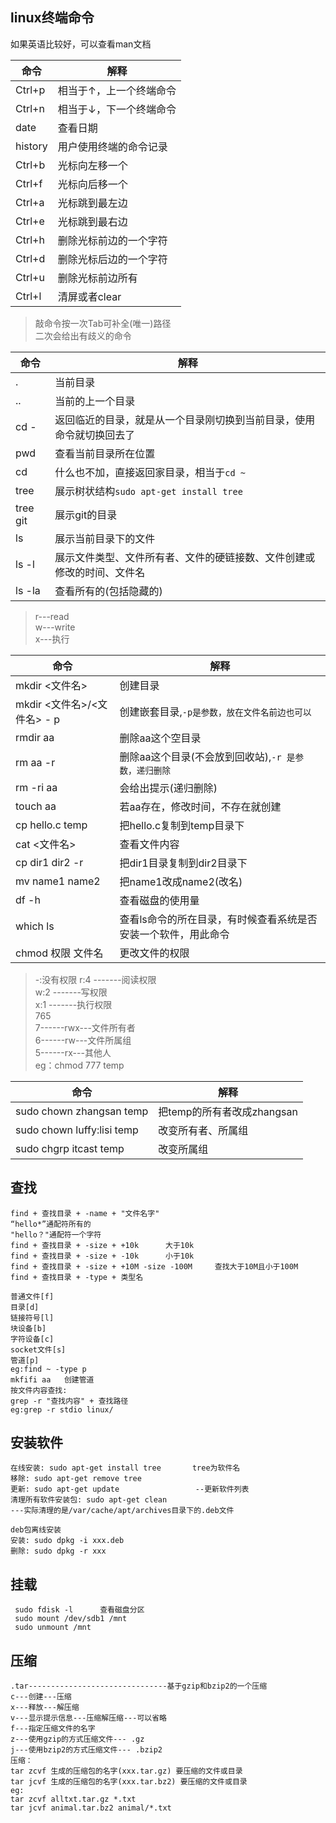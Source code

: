 ## linux终端命令

如果英语比较好，可以查看man文档  

|命令|解释|
|------|-----|
|Ctrl+p|相当于↑，上一个终端命令|
|Ctrl+n|相当于↓，下一个终端命令|
|date|查看日期|
|history|用户使用终端的命令记录|
|Ctrl+b|光标向左移一个|
|Ctrl+f|光标向后移一个|
|Ctrl+a|光标跳到最左边|
|Ctrl+e|光标跳到最右边|
|Ctrl+h|删除光标前边的一个字符|
|Ctrl+d|删除光标后边的一个字符|
|Ctrl+u|删除光标前边所有|
|Ctrl+l|清屏或者clear|    


>敲命令按一次Tab可补全(唯一)路径  
二次会给出有歧义的命令  

|命令|解释|
|-------|-----|
|.|当前目录|
|..|当前的上一个目录|
|cd -|返回临近的目录，就是从一个目录刚切换到当前目录，使用命令就切换回去了|
|pwd|查看当前目录所在位置|
|cd|什么也不加，直接返回家目录，相当于`cd ~`|
|tree|展示树状结构`sudo apt-get install tree`|
|tree git|展示git的目录|
|ls|展示当前目录下的文件|
|ls -l|展示文件类型、文件所有者、文件的硬链接数、文件创建或修改的时间、文件名|
|ls -la|查看所有的(包括隐藏的)|   

> r---read  
  w---write  
  x---执行  
  
|命令|解释|
|------|-----| 
|mkdir <文件名>|创建目录|
|mkdir <文件名>/<文件名> - p|创建嵌套目录,`-p是参数，放在文件名前边也可以`|
|rmdir aa|删除aa这个空目录|
|rm aa -r|删除aa这个目录(不会放到回收站),`-r 是参数，递归删除`|
|rm -ri aa|会给出提示(递归删除)|
|touch aa|若aa存在，修改时间，不存在就创建|
|cp hello.c temp|把hello.c复制到temp目录下|
|cat <文件名>|查看文件内容|
|cp dir1 dir2 -r|把dir1目录复制到dir2目录下|
|mv name1 name2|把name1改成name2(改名)|
|df -h|查看磁盘的使用量|
|which ls|查看ls命令的所在目录，有时候查看系统是否安装一个软件，用此命令|
|chmod 权限 文件名|更改文件的权限|  

> -:没有权限
  r:4    -------阅读权限  
  w:2    -------写权限  
  x:1    -------执行权限  
  765  
  7------rwx---文件所有者  
  6------rw---文件所属组  
  5------rx---其他人  
  eg：chmod 777 temp  
 
|命令|解释|
|------|-----|
|sudo chown zhangsan temp|把temp的所有者改成zhangsan|
|sudo chown luffy:lisi temp|改变所有者、所属组|
|sudo chgrp itcast temp|改变所属组|

## 查找

    find + 查找目录 + -name + "文件名字"
    “hello*”通配符所有的
    "hello？"通配符一个字符
    find + 查找目录 + -size + +10k      大于10k
    find + 查找目录 + -size + -10k      小于10k
    find + 查找目录 + -size + +10M -size -100M     查找大于10M且小于100M
    find + 查找目录 + -type + 类型名
    
    普通文件[f]
    目录[d]
    链接符号[l]
    块设备[b]
    字符设备[c]
    socket文件[s]
    管道[p]
    eg:find ~ -type p
    mkfifi aa   创建管道  
    按文件内容查找:
    grep -r "查找内容" + 查找路径
    eg:grep -r stdio linux/
    
    
## 安装软件

    在线安装: sudo apt-get install tree       tree为软件名  
    移除: sudo apt-get remove tree  
    更新: sudo apt-get update                 --更新软件列表 
    清理所有软件安装包: sudo apt-get clean  
    ---实际清理的是/var/cache/apt/archives目录下的.deb文件  
    
    deb包离线安装  
    安装: sudo dpkg -i xxx.deb  
    删除: sudo dpkg -r xxx  
    
## 挂载  

     sudo fdisk -l      查看磁盘分区  
     sudo mount /dev/sdb1 /mnt  
     sudo unmount /mnt  

## 压缩  

    .tar-------------------------------基于gzip和bzip2的一个压缩  
    c---创建---压缩  
    x---释放---解压缩  
    v---显示提示信息---压缩解压缩---可以省略  
    f---指定压缩文件的名字  
    z---使用gzip的方式压缩文件--- .gz  
    j---使用bzip2的方式压缩文件--- .bzip2  
    压缩：  
    tar zcvf 生成的压缩包的名字(xxx.tar.gz) 要压缩的文件或目录
    tar jcvf 生成的压缩包的名字(xxx.tar.bz2) 要压缩的文件或目录
    eg:
    tar zcvf alltxt.tar.gz *.txt
    tar jcvf animal.tar.bz2 animal/*.txt
    
    
    
